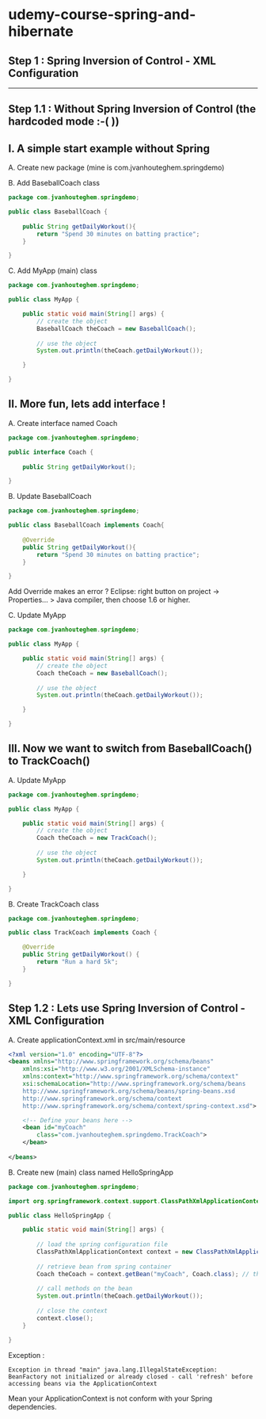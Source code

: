# udemy-course-spring-and-hibernate

Step 1 : Spring Inversion of Control - XML Configuration
---
---

Step 1.1 : Without Spring Inversion of Control (the hardcoded mode :-( ))
---

I. A simple start example without Spring
---

A. Create new package (mine is com.jvanhouteghem.springdemo)

B. Add BaseballCoach class

```java
package com.jvanhouteghem.springdemo;

public class BaseballCoach {
	
	public String getDailyWorkout(){
		return "Spend 30 minutes on batting practice";
	}

}
```

C. Add MyApp (main) class

```java
package com.jvanhouteghem.springdemo;

public class MyApp {

	public static void main(String[] args) {
		// create the object
		BaseballCoach theCoach = new BaseballCoach();
		
		// use the object
		System.out.println(theCoach.getDailyWorkout());

	}

}
```

II. More fun, lets add interface ! 
---

A. Create interface named Coach

```java
package com.jvanhouteghem.springdemo;

public interface Coach {
	
	public String getDailyWorkout();

}
```

B. Update BaseballCoach 

```java
package com.jvanhouteghem.springdemo;

public class BaseballCoach implements Coach{
	
	@Override
	public String getDailyWorkout(){
		return "Spend 30 minutes on batting practice";
	}

}
```

Add Override makes an error ?
Eclipse: right button on project -> Properties... > Java compiler, then choose 1.6 or higher.

C. Update MyApp

```java
package com.jvanhouteghem.springdemo;

public class MyApp {

	public static void main(String[] args) {
		// create the object
		Coach theCoach = new BaseballCoach();
		
		// use the object
		System.out.println(theCoach.getDailyWorkout());

	}

}
```

III. Now we want to switch from BaseballCoach() to TrackCoach()
---

A. Update MyApp

```java
package com.jvanhouteghem.springdemo;

public class MyApp {

	public static void main(String[] args) {
		// create the object
		Coach theCoach = new TrackCoach();
		
		// use the object
		System.out.println(theCoach.getDailyWorkout());

	}

}
```

B. Create TrackCoach class

```java
package com.jvanhouteghem.springdemo;

public class TrackCoach implements Coach {

	@Override
	public String getDailyWorkout() {
		return "Run a hard 5k";
	}

}

```

Step 1.2 : Lets use Spring Inversion of Control - XML Configuration
---

A. Create applicationContext.xml in src/main/resource

```xml
<?xml version="1.0" encoding="UTF-8"?>
<beans xmlns="http://www.springframework.org/schema/beans"
    xmlns:xsi="http://www.w3.org/2001/XMLSchema-instance" 
    xmlns:context="http://www.springframework.org/schema/context"
    xsi:schemaLocation="http://www.springframework.org/schema/beans
    http://www.springframework.org/schema/beans/spring-beans.xsd
    http://www.springframework.org/schema/context
    http://www.springframework.org/schema/context/spring-context.xsd">

    <!-- Define your beans here -->
    <bean id="myCoach" 
    	class="com.jvanhouteghem.springdemo.TrackCoach">
    </bean>
    
</beans>
```

B. Create new (main) class named HelloSpringApp

```java
package com.jvanhouteghem.springdemo;

import org.springframework.context.support.ClassPathXmlApplicationContext;

public class HelloSpringApp {

	public static void main(String[] args) {
		
		// load the spring configuration file
		ClassPathXmlApplicationContext context = new ClassPathXmlApplicationContext();
		
		// retrieve bean from spring container
		Coach theCoach = context.getBean("myCoach", Coach.class); // the bean id
		
		// call methods on the bean
		System.out.println(theCoach.getDailyWorkout());
		
		// close the context
		context.close();
	}

}
```

Exception : 
```
Exception in thread "main" java.lang.IllegalStateException: BeanFactory not initialized or already closed - call 'refresh' before accessing beans via the ApplicationContext
```
Mean your ApplicationContext is not conform with your Spring dependencies.